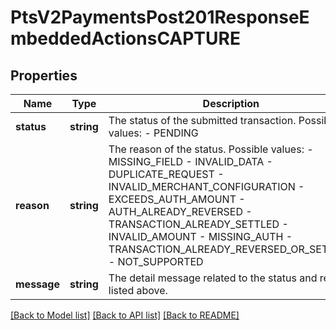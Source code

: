 # PtsV2PaymentsPost201ResponseEmbeddedActionsCAPTURE

## Properties
Name | Type | Description | Notes
------------ | ------------- | ------------- | -------------
**status** | **string** | The status of the submitted transaction.  Possible values:  - PENDING | [optional] 
**reason** | **string** | The reason of the status.  Possible values:  - MISSING_FIELD  - INVALID_DATA  - DUPLICATE_REQUEST  - INVALID_MERCHANT_CONFIGURATION  - EXCEEDS_AUTH_AMOUNT  - AUTH_ALREADY_REVERSED  - TRANSACTION_ALREADY_SETTLED  - INVALID_AMOUNT  - MISSING_AUTH  - TRANSACTION_ALREADY_REVERSED_OR_SETTLED  - NOT_SUPPORTED | [optional] 
**message** | **string** | The detail message related to the status and reason listed above. | [optional] 

[[Back to Model list]](../README.md#documentation-for-models) [[Back to API list]](../README.md#documentation-for-api-endpoints) [[Back to README]](../README.md)


